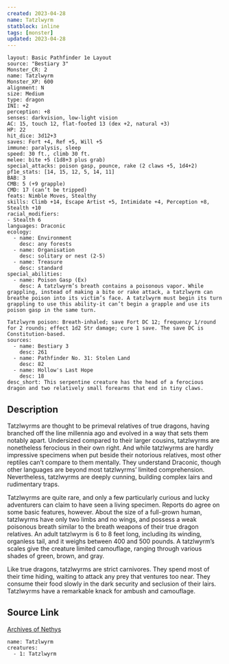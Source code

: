 ```yaml
---
created: 2023-04-28
name: Tatzlwyrm
statblock: inline
tags: [monster]
updated: 2023-04-28
---
```

```statblock
layout: Basic Pathfinder 1e Layout
source: "Bestiary 3"
Monster_CR: 2
name: Tatzlwyrm
Monster_XP: 600
alignment: N
size: Medium
type: dragon
INI: +2
perception: +8
senses: darkvision, low-light vision
AC: 15, touch 12, flat-footed 13 (dex +2, natural +3)
HP: 22
hit_dice: 3d12+3
saves: Fort +4, Ref +5, Will +5
immune: paralysis, sleep
speed: 30 ft., climb 30 ft.
melee: bite +5 (1d8+3 plus grab)
special_attacks: poison gasp, pounce, rake (2 claws +5, 1d4+2)
pf1e_stats: [14, 15, 12, 5, 14, 11]
BAB: 3
CMB: 5 (+9 grapple)
CMD: 17 (can’t be tripped)
feats: Nimble Moves, Stealthy
skills: Climb +14, Escape Artist +5, Intimidate +4, Perception +8, Stealth +10
racial_modifiers:
- Stealth 6
languages: Draconic
ecology:
  - name: Environment
    desc: any forests
  - name: Organisation
    desc: solitary or nest (2-5)
  - name: Treasure
    desc: standard
special_abilities:
  - name: Poison Gasp (Ex)
    desc: A tatzlwyrm’s breath contains a poisonous vapor. While grappling, instead of making a bite or rake attack, a tatzlwyrm can breathe poison into its victim’s face. A tatzlwyrm must begin its turn grappling to use this ability-it can’t begin a grapple and use its poison gasp in the same turn.

Tatzlwyrm poison: Breath-inhaled; save Fort DC 12; frequency 1/round for 2 rounds; effect 1d2 Str damage; cure 1 save. The save DC is Constitution-based.
sources:
  - name: Bestiary 3
    desc: 261
  - name: Pathfinder No. 31: Stolen Land
    desc: 82
  - name: Hollow's Last Hope
    desc: 18
desc_short: This serpentine creature has the head of a ferocious dragon and two relatively small forearms that end in tiny claws.
```
## Description
Tatzlwyrms are thought to be primeval relatives of true dragons, having branched off the line millennia ago and evolved in a way that sets them notably apart. Undersized compared to their larger cousins, tatzlwyrms are nonetheless ferocious in their own right. And while tatzlwyrms are hardly impressive specimens when put beside their notorious relatives, most other reptiles can’t compare to them mentally. They understand Draconic, though other languages are beyond most tatzlwyrms’ limited comprehension. Nevertheless, tatzlwyrms are deeply cunning, building complex lairs and rudimentary traps.

Tatzlwyrms are quite rare, and only a few particularly curious and lucky adventurers can claim to have seen a living specimen. Reports do agree on some basic features, however. About the size of a full-grown human, tatzlwyrms have only two limbs and no wings, and possess a weak poisonous breath similar to the breath weapons of their true dragon relatives. An adult tatzlwyrm is 6 to 8 feet long, including its winding, organless tail, and it weighs between 400 and 500 pounds. A tatzlwyrm’s scales give the creature limited camouflage, ranging through various shades of green, brown, and gray.

Like true dragons, tatzlwyrms are strict carnivores. They spend most of their time hiding, waiting to attack any prey that ventures too near. They consume their food slowly in the dark security and seclusion of their lairs. Tatzlwyrms have a remarkable knack for ambush and camouflage.
## Source Link
[Archives of Nethys](https://aonprd.com/MonsterDisplay.aspx?ItemName=Tatzlwyrm)
```encounter-table
name: Tatzlwyrm
creatures:
  - 1: Tatzlwyrm
```
